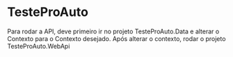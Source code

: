 # TesteProAuto

Para rodar a API, deve primeiro ir no projeto TesteProAuto.Data e alterar o Contexto para o Contexto desejado.
Após alterar o contexto, rodar o projeto TesteProAuto.WebApi
